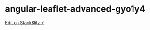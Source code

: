 # angular-leaflet-advanced-gyo1y4

[Edit on StackBlitz ⚡️](https://stackblitz.com/edit/angular-leaflet-advanced-gyo1y4)